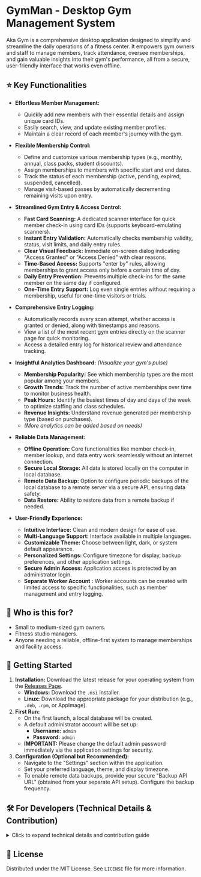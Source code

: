 # GymMan - Desktop Gym Management System

<!-- ![App Screenshot](screenshots/app_overview.png) -->

Aka Gym is a comprehensive desktop application designed to simplify and streamline the daily operations of a fitness center. It empowers gym owners and staff to manage members, track attendance, oversee memberships, and gain valuable insights into their gym's performance, all from a secure, user-friendly interface that works even offline.

## ⭐ Key Functionalities

*   **Effortless Member Management:**
    *   Quickly add new members with their essential details and assign unique card IDs.
    *   Easily search, view, and update existing member profiles.
    *   Maintain a clear record of each member's journey with the gym.

*   **Flexible Membership Control:**
    *   Define and customize various membership types (e.g., monthly, annual, class packs, student discounts).
    *   Assign memberships to members with specific start and end dates.
    *   Track the status of each membership (active, pending, expired, suspended, cancelled).
    *   Manage visit-based passes by automatically decrementing remaining visits upon entry.

*   **Streamlined Gym Entry & Access Control:**
    *   **Fast Card Scanning:** A dedicated scanner interface for quick member check-in using card IDs (supports keyboard-emulating scanners).
    *   **Instant Entry Validation:** Automatically checks membership validity, status, visit limits, and daily entry rules.
    *   **Clear Visual Feedback:** Immediate on-screen dialog indicating "Access Granted" or "Access Denied" with clear reasons.
    *   **Time-Based Access:** Supports "enter by" rules, allowing memberships to grant access only before a certain time of day.
    *   **Daily Entry Prevention:** Prevents multiple check-ins for the same member on the same day if configured.
    *   **One-Time Entry Support:** Log even single entries without requiring a membership, useful for one-time visitors or trials.

*   **Comprehensive Entry Logging:**
    *   Automatically records every scan attempt, whether access is granted or denied, along with timestamps and reasons.
    *   View a list of the most recent gym entries directly on the scanner page for quick monitoring.
    *   Access a detailed entry log for historical review and attendance tracking.

*   **Insightful Analytics Dashboard:** *(Visualize your gym's pulse)*
    *   **Membership Popularity:** See which membership types are the most popular among your members.
    *   **Growth Trends:** Track the number of active memberships over time to monitor business health.
    *   **Peak Hours:** Identify the busiest times of day and days of the week to optimize staffing and class schedules.
    *   **Revenue Insights:** Understand revenue generated per membership type (based on purchases).
    *   *(More analytics can be added based on needs)*

*   **Reliable Data Management:**
    *   **Offline Operation:** Core functionalities like member check-in, member lookup, and data entry work seamlessly without an internet connection.
    *   **Secure Local Storage:** All data is stored locally on the computer in local database.
    *   **Remote Data Backup:** Option to configure periodic backups of the local database to a remote server via a secure API, ensuring data safety.
    *   **Data Restore:** Ability to restore data from a remote backup if needed.

*   **User-Friendly Experience:**
    *   **Intuitive Interface:** Clean and modern design for ease of use.
    *   **Multi-Language Support:** Interface available in multiple languages.
    *   **Customizable Theme:** Choose between light, dark, or system default appearance.
    *   **Personalized Settings:** Configure timezone for display, backup preferences, and other application settings.
    *   **Secure Admin Access:** Application access is protected by an administrator login.
    *   **Separate Worker Account :** Worker accounts can be created with limited access to specific functionalities, such as member management and entry logging.


## 🎯 Who is this for?

*   Small to medium-sized gym owners.
*   Fitness studio managers.
*   Anyone needing a reliable, offline-first system to manage memberships and facility access.

## 🚀 Getting Started


1.  **Installation:** Download the latest release for your operating system from the [Releases Page](https://github.com/c-danil0o/gym_manager/releases).
    *   **Windows:** Download the `.msi` installer.
    *   **Linux:** Download the appropriate package for your distribution (e.g., `.deb`, `.rpm`, or AppImage).
2.  **First Run:**
    *   On the first launch, a local database will be created.
    *   A default administrator account will be set up:
        *   **Username:** `admin`
        *   **Password:** `admin`
    *   **IMPORTANT:** Please change the default admin password immediately via the application settings for security.
3.  **Configuration (Optional but Recommended):**
    *   Navigate to the "Settings" section within the application.
    *   Set your preferred language, theme, and display timezone.
    *   To enable remote data backups, provide your secure "Backup API URL" (obtained from your separate API setup). Configure the backup frequency.

<!-- ## 🖼️ Application Preview


**Scanner Interface & Entry Status:**
![Scanner Page](screenshots/scanner_page_success.png)

**Member Overview:**
![Member Overview](screenshots/member_overview.png)

**Membership Management:**
![Membership Management](screenshots/membership_management_ui.png)

**Analytics Dashboard:**
![Analytics](screenshots/analytics_preview.png) -->


## 🛠️ For Developers (Technical Details & Contribution)

<details>
<summary>Click to expand technical details and contribution guide</summary>

### Tech Stack
*   **Package manager:** Bun
*   **Desktop Framework:** Tauri (v2)
*   **Frontend:** SvelteKit, TypeScript, shadcn-svelte, Tailwind CSS, ParaglideJS
*   **Backend (Tauri Core):** Rust, Tokio, SQLx, SQLite
*   *(For a more detailed list, see the original tech stack section or `Cargo.toml` / `package.json`)*


### Project Structure
*   `src/`: SvelteKit frontend (routes, components, stores, i18n messages).
*   `src-tauri/`: Rust backend (Tauri setup, commands, database logic, migrations).
*   `messages/`: ParaglideJS translation files.

### Contributing
Contributions are welcome! Please:
1.  Open an issue to discuss significant changes.
2.  Fork the repository.
3.  Create a feature branch.
4.  Make your changes.
5.  Submit a pull request with a clear description of your changes.

</details>

## 📄 License
Distributed under the MIT License. See `LICENSE` file for more information.
